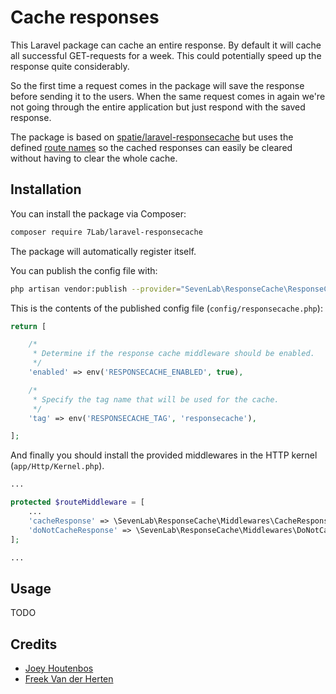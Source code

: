 # Cache responses

This Laravel package can cache an entire response. By default it will cache all successful GET-requests for a week. This could potentially speed up the response quite considerably.

So the first time a request comes in the package will save the response before sending it to the users. When the same request comes in again we're not going through the entire application but just respond with the saved response.

The package is based on [spatie/laravel-responsecache](https://github.com/spatie/laravel-responsecache) but uses the defined [route names](https://laravel.com/docs/routing#named-routes) so the cached responses can easily be cleared without having to clear the whole cache.

## Installation

You can install the package via Composer:

```bash
composer require 7Lab/laravel-responsecache
```

The package will automatically register itself.

You can publish the config file with:
```bash
php artisan vendor:publish --provider="SevenLab\ResponseCache\ResponseCacheServiceProvider"
```

This is the contents of the published config file (`config/responsecache.php`):

```php
return [

    /*
     * Determine if the response cache middleware should be enabled.
     */
    'enabled' => env('RESPONSECACHE_ENABLED', true),

    /*
     * Specify the tag name that will be used for the cache.
     */
    'tag' => env('RESPONSECACHE_TAG', 'responsecache'),

];
```

And finally you should install the provided middlewares in the HTTP kernel (`app/Http/Kernel.php`). 

```php
...

protected $routeMiddleware = [
    ...
    'cacheResponse' => \SevenLab\ResponseCache\Middlewares\CacheResponse::class,
    'doNotCacheResponse' => \SevenLab\ResponseCache\Middlewares\DoNotCacheResponse::class,
];

...
```

## Usage

TODO

## Credits

- [Joey Houtenbos](https://github.com/JoeyHoutenbos)
- [Freek Van der Herten](https://github.com/freekmurze)
